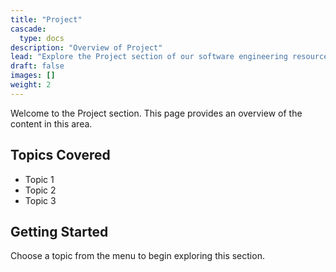 ```yaml
---
title: "Project"
cascade:
  type: docs
description: "Overview of Project"
lead: "Explore the Project section of our software engineering resources."
draft: false
images: []
weight: 2
---
```


Welcome to the Project section. This page provides an overview of the content in this area.

## Topics Covered

- Topic 1
- Topic 2
- Topic 3

## Getting Started

Choose a topic from the menu to begin exploring this section.
